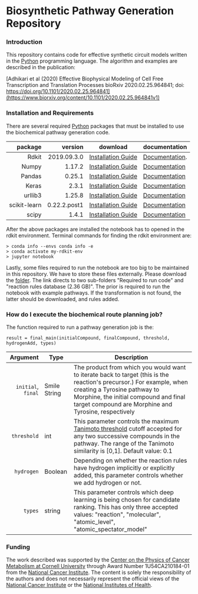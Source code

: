 # Biosynthetic Pathway Generation Repository 

### Introduction
This repository contains code for effective synthetic circuit models written in the [Python](https://www.python.org/downloads/) programming language. 
The algorithm and examples are described in the publication:

[Adhikari et al (2020) Effective Biophysical Modeling of Cell Free Transcription and Translation Processes
bioRxiv 2020.02.25.964841; doi: https://doi.org/10.1101/2020.02.25.964841](https://www.biorxiv.org/content/10.1101/2020.02.25.964841v1)


### Installation and Requirements
There are several required [Python](https://www.python.org/downloads/) packages that must be installed to use the biochemical pathway generation code. 

package | version | download | documentation 
---: | ---: | --- | ---
  Rdkit | 2019.09.3.0 | [Installation Guide](https://www.rdkit.org/docs/Install.html) | [Documentation](https://buildmedia.readthedocs.org/media/pdf/rdkit/latest/rdkit.pdf).  
  Numpy | 1.17.2  | [Installation Guide](https://numpy.org/install/) | [Documentation](https://numpy.org/doc/stable/) 
  Pandas | 0.25.1 | [Installation Guide](https://pandas.pydata.org/pandas-docs/stable/getting_started/install.html) | [Documentation](https://pandas.pydata.org/docs/) 
  Keras | 2.3.1 | [Installation Guide](https://keras.io/)|[Documentation](https://keras.io/guides/)
  urllib3 | 1.25.8 | [Installation Guide](https://pypi.org/project/urllib3/) |[Documentation](https://urllib3.readthedocs.io/en/latest/user-guide.html) 
 scikit-learn | 0.22.2.post1 | [Installation Guide](https://scikit-learn.org/stable/install.html) | [Documentation](https://scikit-learn.org/stable/_downloads/scikit-learn-docs.pdf)
scipy | 1.4.1  | [Installation Guide](https://www.scipy.org/install.html) | [Documentation](https://docs.scipy.org/doc/scipy/reference/)

After the above packages are installed the notebook has to opened in the rdkit environment. Terminal commands for finding the rdkit environment are:

    > conda info --envs conda info -e
    > conda activate my-rdkit-env
    > jupyter notebook 

Lastly, some files required to run the notebook are too big to be maintained in this repository. We have to store these files externally.
Please download the [folder](https://drive.google.com/drive/folders/14nG2eAxLNvol8CD6sGzZzKVpzlixenFM?usp=sharing). The link directs to two sub-folders "Required to run code" and "reaction rules database (2.36 GB)". The prior is required to run the notebook with example pathways. If the transformation is not found, the latter should be downloaded, and rules added.

### How do I execute the biochemical route planning job?
The function required to run a pathway generation job is the:
    
    result = final_main(initialCompound, finalCompound, threshold, hydrogenAdd, types)
    
Argument | Type | Description
--: | -- | -- 
`initial`, `final` | Smile String | The product from which you would want to iterate back to target (this is the reaction's precursor.) For example, when creating a Tyrosine pathway to Morphine, the initial compound and final target compound are Morphine and Tyrosine, respectively|
`threshold` | int | This parameter controls the maximum [Tanimoto threshold](https://www.ncbi.nlm.nih.gov/pmc/articles/PMC2914517/) cutoff accepted for any two successive compounds in the pathway. The range of the Tanimoto similarity is [0,1].  Default value: 0.1|
`hydrogen` | Boolean | Depending on whether the reaction rules have hydrogen implicitly or explicitly added, this parameter controls whether we add hydrogen or not.
`types` | string |This parameter controls which deep learning is being chosen for candidate ranking. This has only three accepted values: "reaction", "molecular", "atomic_level", "atomic_spectator_model"

### Funding
The work described was supported by the [Center on the Physics of Cancer Metabolism at Cornell University](https://psoc.engineering.cornell.edu) through Award Number 1U54CA210184-01 from the [National Cancer Institute](https://www.cancer.gov). The content is solely the responsibility of the authors and does not necessarily
represent the official views of the [National Cancer Institute](https://www.cancer.gov) or the [National Institutes of Health](https://www.nih.gov).
